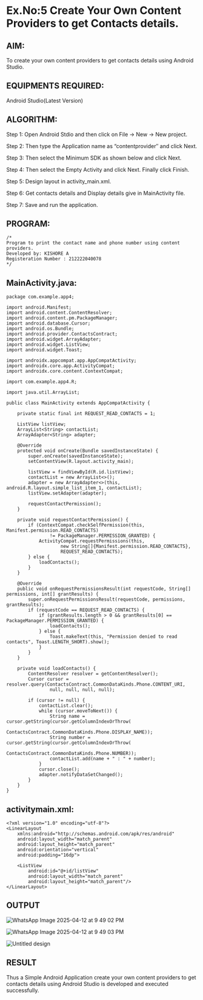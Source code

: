 
# Ex.No:5 Create Your Own Content Providers to get Contacts details.


## AIM:

To create your own content providers to get contacts details using Android Studio.

## EQUIPMENTS REQUIRED:

Android Studio(Latest Version)

## ALGORITHM:

Step 1: Open Android Stdio and then click on File -> New -> New project.

Step 2: Then type the Application name as “contentprovider″ and click Next. 

Step 3: Then select the Minimum SDK as shown below and click Next.

Step 4: Then select the Empty Activity and click Next. Finally click Finish.

Step 5: Design layout in activity_main.xml.

Step 6: Get contacts details and Display details give in MainActivity file.

Step 7: Save and run the application.

## PROGRAM:
```
/*
Program to print the contact name and phone number using content providers.
Developed by: KISHORE A
Registeration Number : 212222040078
*/
```
## MainActivity.java:

```
package com.example.app4;

import android.Manifest;
import android.content.ContentResolver;
import android.content.pm.PackageManager;
import android.database.Cursor;
import android.os.Bundle;
import android.provider.ContactsContract;
import android.widget.ArrayAdapter;
import android.widget.ListView;
import android.widget.Toast;

import androidx.appcompat.app.AppCompatActivity;
import androidx.core.app.ActivityCompat;
import androidx.core.content.ContextCompat;

import com.example.app4.R;

import java.util.ArrayList;

public class MainActivity extends AppCompatActivity {

    private static final int REQUEST_READ_CONTACTS = 1;

    ListView listView;
    ArrayList<String> contactList;
    ArrayAdapter<String> adapter;

    @Override
    protected void onCreate(Bundle savedInstanceState) {
        super.onCreate(savedInstanceState);
        setContentView(R.layout.activity_main);

        listView = findViewById(R.id.listView);
        contactList = new ArrayList<>();
        adapter = new ArrayAdapter<>(this, android.R.layout.simple_list_item_1, contactList);
        listView.setAdapter(adapter);

        requestContactPermission();
    }

    private void requestContactPermission() {
        if (ContextCompat.checkSelfPermission(this, Manifest.permission.READ_CONTACTS)
                != PackageManager.PERMISSION_GRANTED) {
            ActivityCompat.requestPermissions(this,
                    new String[]{Manifest.permission.READ_CONTACTS},
                    REQUEST_READ_CONTACTS);
        } else {
            loadContacts();
        }
    }

    @Override
    public void onRequestPermissionsResult(int requestCode, String[] permissions, int[] grantResults) {
        super.onRequestPermissionsResult(requestCode, permissions, grantResults);
        if (requestCode == REQUEST_READ_CONTACTS) {
            if (grantResults.length > 0 && grantResults[0] == PackageManager.PERMISSION_GRANTED) {
                loadContacts();
            } else {
                Toast.makeText(this, "Permission denied to read contacts", Toast.LENGTH_SHORT).show();
            }
        }
    }

    private void loadContacts() {
        ContentResolver resolver = getContentResolver();
        Cursor cursor = resolver.query(ContactsContract.CommonDataKinds.Phone.CONTENT_URI,
                null, null, null, null);

        if (cursor != null) {
            contactList.clear();
            while (cursor.moveToNext()) {
                String name = cursor.getString(cursor.getColumnIndexOrThrow(
                        ContactsContract.CommonDataKinds.Phone.DISPLAY_NAME));
                String number = cursor.getString(cursor.getColumnIndexOrThrow(
                        ContactsContract.CommonDataKinds.Phone.NUMBER));
                contactList.add(name + " : " + number);
            }
            cursor.close();
            adapter.notifyDataSetChanged();
        }
    }
}

```
## activitymain.xml:

```
<?xml version="1.0" encoding="utf-8"?>
<LinearLayout
    xmlns:android="http://schemas.android.com/apk/res/android"
    android:layout_width="match_parent"
    android:layout_height="match_parent"
    android:orientation="vertical"
    android:padding="16dp">

    <ListView
        android:id="@+id/listView"
        android:layout_width="match_parent"
        android:layout_height="match_parent"/>
</LinearLayout>

```
## OUTPUT

![WhatsApp Image 2025-04-12 at 9 49 02 PM](https://github.com/user-attachments/assets/3a927fcf-f960-460c-b740-bcfe3073da6f)

![WhatsApp Image 2025-04-12 at 9 49 03 PM](https://github.com/user-attachments/assets/5b349ba0-66af-40c0-9956-0c69f424dde0)

![Untitled design](https://github.com/user-attachments/assets/aa0405bb-dce1-4271-b992-583b567a6fc9)


## RESULT
Thus a Simple Android Application create your own content providers to get contacts details using Android Studio is developed and executed successfully.

